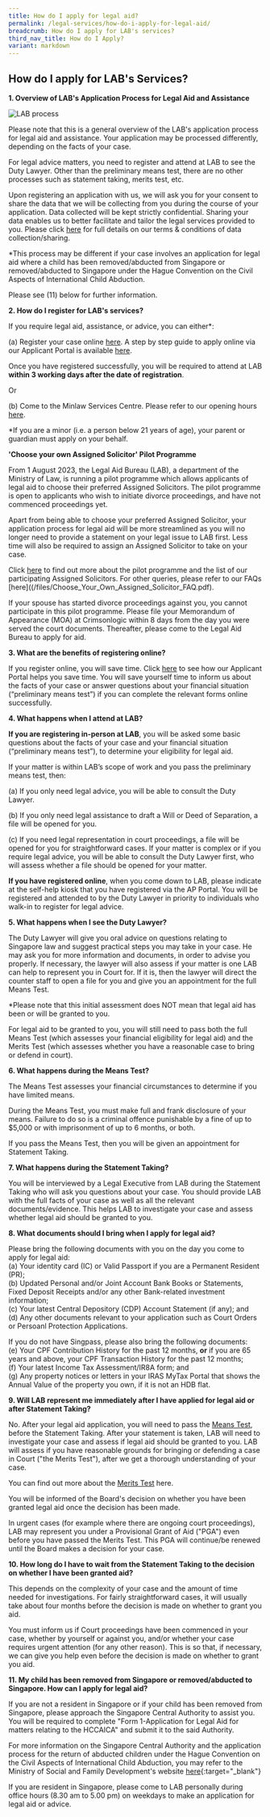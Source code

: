 ```yaml
---
title: How do I apply for legal aid?
permalink: /legal-services/how-do-i-apply-for-legal-aid/
breadcrumb: How do I apply for LAB's services?
third_nav_title: How do I Apply?
variant: markdown
---
```

## How do I apply for LAB's Services?

**1. Overview of LAB's Application Process for Legal Aid and Assistance**<br>

<div class="image"><img src="/images/LAB process workflow.jpg" alt="LAB process" title="LAB process"></div>

Please note that this is a general overview of the LAB's application process for legal aid and assistance. Your application may be processed differently, depending on the facts of your case.

For legal advice matters, you need to register and attend at LAB to see the Duty Lawyer. Other than the preliminary means test, there are no other processes such as statement taking, merits test, etc.

Upon registering an application with us, we will ask you for your consent to share the data that we will be collecting from you during the course of your application. Data collected will be kept strictly confidential. Sharing your data enables us to better facilitate and tailor the legal services provided to you. Please click [here](/files/Data_Consent_Form(Legal_Aid_Bureau).pdf) for full details on our terms &amp; conditions of data collection/sharing.

*This process may be different if your case involves an application for legal aid where a child has been removed/abducted from Singapore or removed/abducted to Singapore under the Hague Convention on the Civil Aspects of International Child Abduction.

Please see (11) below for further information. 


**2. How do I register for LAB's services?**<br>

If you require legal aid, assistance, or advice, you can either*:

(a) Register your case online [here](https://eservices.mlaw.gov.sg/labesvc/). A step by step guide to apply online via our Applicant Portal is available [here](/files/lab-ap-portal-guide-(register-online).pdf).

Once you have registered successfully, you will be required to attend at LAB **within 3 working days after the date of registration**.<br>

Or

(b) Come to the Minlaw Services Centre. Please refer to our opening hours [here](https://lab.mlaw.gov.sg/about-us/contact-us/).

*If you are a minor (i.e. a person below 21 years of age), your parent or guardian must apply on your behalf.  

**'Choose your own Assigned Solicitor' Pilot Programme**<br>

From 1 August 2023, the Legal Aid Bureau (LAB), a department of the Ministry of Law, is running a pilot programme which allows applicants of legal aid to choose their preferred Assigned Solicitors. The pilot programme is open to applicants who wish to initiate divorce proceedings, and have not commenced proceedings yet.

Apart from being able to choose your preferred Assigned Solicitor, your application process for legal aid will be more streamlined as you will no longer need to provide a statement on your legal issue to LAB first. Less time will also be required to assign an Assigned Solicitor to take on your case. 

Click [here](/files/Choose_Your_Own_Assigned_Solicitor_combined.pdf) to find out more about the pilot programme and the list of our participating Assigned Solicitors. For other queries, please refer to our FAQs [here]((/files/Choose_Your_Own_Assigned_Solicitor_FAQ.pdf).

If your spouse has started divorce proceedings against you, you cannot participate in this pilot programme. Please file your Memorandum of Appearance (MOA) at Crimsonlogic within 8 days from the day you were served the court documents. Thereafter, please come to the Legal Aid Bureau to apply for aid. 


**3. What are the benefits of registering online?**<br>

If you register online, you will save time. Click [here](https://youtu.be/PwYQJi9aCns) to see how our Applicant Portal helps you save time. You will save yourself time to inform us about the facts of your case or answer questions about your financial situation (“preliminary means test”) if you can complete the relevant forms online successfully.


**4. What happens when I attend at LAB?**<br>

**If you are registering in-person at LAB**, you will be asked some basic questions about the facts of your case and your financial situation (“preliminary means test”), to determine your eligibility for legal aid.

If your matter is within LAB’s scope of work and you pass the preliminary means test, then:

(a) If you only need legal advice, you will be able to consult the Duty Lawyer.

(b) If you only need legal assistance to draft a Will or Deed of Separation, a file will be opened for you.

(c) If you need legal representation in court proceedings, a file will be opened for you for straightforward cases. If your matter is complex or if you require legal advice, you will be able to consult the Duty Lawyer first, who will assess whether a file should be opened for your matter. 

**If you have registered online**, when you come down to LAB, please indicate at the self-help kiosk that you have registered via the AP Portal. You will be registered and attended to by the Duty Lawyer in priority to individuals who walk-in to register for legal advice.


**5. What happens when I see the Duty Lawyer?**<br>

The Duty Lawyer will give you oral advice on questions relating to Singapore law and suggest practical steps you may take in your case. He may ask you for more information and documents, in order to advise you properly. If necessary, the lawyer will also assess if your matter is one LAB can help to represent you in Court for. If it is, then the lawyer will direct the counter staff to open a file for you and give you an appointment for the full Means Test.

*Please note that this initial assessment does NOT mean that legal aid has been or will be granted to you. 

For legal aid to be granted to you, you will still need to pass both the full Means Test (which assesses your financial eligibility for legal aid) and the Merits Test (which assesses whether you have a reasonable case to bring or defend in court).


**6. What happens during the Means Test?**<br>

The Means Test assesses your financial circumstances to determine if you have limited means.  

During the Means Test, you must make full and frank disclosure of your means. Failure to do so is a criminal offence punishable by a fine of up to $5,000 or with imprisonment of up to 6 months, or both. 

If you pass the Means Test, then you will be given an appointment for Statement Taking.


**7. What happens during the Statement Taking?**<br>

You will be interviewed by a Legal Executive from LAB during the Statement Taking who will ask you questions about your case. You should provide LAB with the full facts of your case as well as all the relevant documents/evidence. This helps LAB to investigate your case and assess whether legal aid should be granted to you. 


**8. What documents should I bring when I apply for legal aid?**<br>

  Please bring the following documents with you on the day you come to apply for legal aid:<br>
    (a) Your identity card (IC) or Valid Passport if you are a Permanent Resident (PR);<br>
    (b) Updated Personal and/or Joint Account Bank Books or Statements, Fixed Deposit Receipts and/or any other Bank-related investment information;<br>
    (c) Your latest Central Depository (CDP) Account Statement (if any); and<br>
    (d) Any other documents relevant to your application such as Court Orders or Persoanl Protection Applications.<br>

 If you do not have Singpass, please also bring the following documents:<br>
    (e) Your CPF Contribution History for the past 12 months, **or** if you are 65 years and above, your CPF Transaction History for the past 12 months;<br>
    (f) Your latest Income Tax Assessment/IR8A form; and<br>
    (g) Any property notices or letters in your IRAS MyTax Portal that shows the Annual Value of the property you own, if it is not an HDB flat.<br>


**9. Will LAB represent me immediately after I have applied for legal aid or after Statement Taking?**<br>

No. After your legal aid application, you will need to pass the <a href="/legal-services/taking-the-means-test/">Means Test</a>, before the Statement Taking. After your statement is taken, LAB will need to investigate your case and assess if legal aid should be granted to you. LAB will assess if you have reasonable grounds for bringing or defending a case in Court ("the Merits Test"), after we get a thorough understanding of your case. 

You can find out more about the <a href="/legal-services/taking-the-merits-test/">Merits Test</a> here. 

You will be informed of the Board's decision on whether you have been granted legal aid once the decision has been made. 

In urgent cases (for example where there are ongoing court proceedings), LAB may represent you under a Provisional Grant of Aid ("PGA") even before you have passed the Merits Test. This PGA will continue/be renewed until the Board makes a decision for your case.<br>



**10. How long do I have to wait from the Statement Taking to the decision on whether I have been granted aid?**<br>

This depends on the complexity of your case and the amount of time needed for investigations. For fairly straightforward cases, it will usually take about four months before the decision is made on whether to grant you aid. 

You must inform us if Court proceedings have been commenced in your case, whether by yourself or against you, and/or whether your case requires urgent attention (for any other reason). This is so that, if necessary, we can give you help even before the decision is made on whether to grant you aid.  


**11. My child has been removed from Singapore or removed/abducted to Singapore. How can I apply for legal aid?**<br>

If you are not a resident in Singapore or if your child has been removed from Singapore, please approach the Singapore Central Authority to assist you. You will be required to complete "Form 1-Application for Legal Aid for matters relating to the HCCAICA" and submit it to the said Authority.

For more information on the Singapore Central Authority and the application process for the return of abducted children under the Hague Convention on the Civil Aspects of International Child Abduction, you may refer to the Ministry of Social and Family Development's website [here](https://www.msf.gov.sg/what-we-do/Singapore-Central-Authority/about){:target="_blank"}

If you are resident in Singapore, please come to LAB personally during office hours (8.30 am to 5.00 pm) on weekdays to make an application for legal aid or advice.